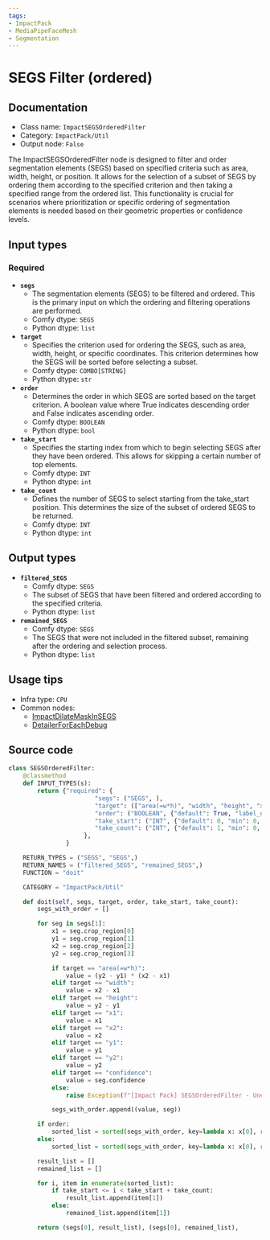 ```yaml
---
tags:
- ImpactPack
- MediaPipeFaceMesh
- Segmentation
---
```


# SEGS Filter (ordered)
## Documentation
- Class name: `ImpactSEGSOrderedFilter`
- Category: `ImpactPack/Util`
- Output node: `False`

The ImpactSEGSOrderedFilter node is designed to filter and order segmentation elements (SEGS) based on specified criteria such as area, width, height, or position. It allows for the selection of a subset of SEGS by ordering them according to the specified criterion and then taking a specified range from the ordered list. This functionality is crucial for scenarios where prioritization or specific ordering of segmentation elements is needed based on their geometric properties or confidence levels.
## Input types
### Required
- **`segs`**
    - The segmentation elements (SEGS) to be filtered and ordered. This is the primary input on which the ordering and filtering operations are performed.
    - Comfy dtype: `SEGS`
    - Python dtype: `list`
- **`target`**
    - Specifies the criterion used for ordering the SEGS, such as area, width, height, or specific coordinates. This criterion determines how the SEGS will be sorted before selecting a subset.
    - Comfy dtype: `COMBO[STRING]`
    - Python dtype: `str`
- **`order`**
    - Determines the order in which SEGS are sorted based on the target criterion. A boolean value where True indicates descending order and False indicates ascending order.
    - Comfy dtype: `BOOLEAN`
    - Python dtype: `bool`
- **`take_start`**
    - Specifies the starting index from which to begin selecting SEGS after they have been ordered. This allows for skipping a certain number of top elements.
    - Comfy dtype: `INT`
    - Python dtype: `int`
- **`take_count`**
    - Defines the number of SEGS to select starting from the take_start position. This determines the size of the subset of ordered SEGS to be returned.
    - Comfy dtype: `INT`
    - Python dtype: `int`
## Output types
- **`filtered_SEGS`**
    - Comfy dtype: `SEGS`
    - The subset of SEGS that have been filtered and ordered according to the specified criteria.
    - Python dtype: `list`
- **`remained_SEGS`**
    - Comfy dtype: `SEGS`
    - The SEGS that were not included in the filtered subset, remaining after the ordering and selection process.
    - Python dtype: `list`
## Usage tips
- Infra type: `CPU`
- Common nodes:
    - [ImpactDilateMaskInSEGS](../../ComfyUI-Impact-Pack/Nodes/ImpactDilateMaskInSEGS.md)
    - [DetailerForEachDebug](../../ComfyUI-Impact-Pack/Nodes/DetailerForEachDebug.md)



## Source code
```python
class SEGSOrderedFilter:
    @classmethod
    def INPUT_TYPES(s):
        return {"required": {
                        "segs": ("SEGS", ),
                        "target": (["area(=w*h)", "width", "height", "x1", "y1", "x2", "y2", "confidence"],),
                        "order": ("BOOLEAN", {"default": True, "label_on": "descending", "label_off": "ascending"}),
                        "take_start": ("INT", {"default": 0, "min": 0, "max": sys.maxsize, "step": 1}),
                        "take_count": ("INT", {"default": 1, "min": 0, "max": sys.maxsize, "step": 1}),
                     },
                }

    RETURN_TYPES = ("SEGS", "SEGS",)
    RETURN_NAMES = ("filtered_SEGS", "remained_SEGS",)
    FUNCTION = "doit"

    CATEGORY = "ImpactPack/Util"

    def doit(self, segs, target, order, take_start, take_count):
        segs_with_order = []

        for seg in segs[1]:
            x1 = seg.crop_region[0]
            y1 = seg.crop_region[1]
            x2 = seg.crop_region[2]
            y2 = seg.crop_region[3]

            if target == "area(=w*h)":
                value = (y2 - y1) * (x2 - x1)
            elif target == "width":
                value = x2 - x1
            elif target == "height":
                value = y2 - y1
            elif target == "x1":
                value = x1
            elif target == "x2":
                value = x2
            elif target == "y1":
                value = y1
            elif target == "y2":
                value = y2
            elif target == "confidence":
                value = seg.confidence
            else:
                raise Exception(f"[Impact Pack] SEGSOrderedFilter - Unexpected target '{target}'")

            segs_with_order.append((value, seg))

        if order:
            sorted_list = sorted(segs_with_order, key=lambda x: x[0], reverse=True)
        else:
            sorted_list = sorted(segs_with_order, key=lambda x: x[0], reverse=False)

        result_list = []
        remained_list = []

        for i, item in enumerate(sorted_list):
            if take_start <= i < take_start + take_count:
                result_list.append(item[1])
            else:
                remained_list.append(item[1])

        return (segs[0], result_list), (segs[0], remained_list),

```
